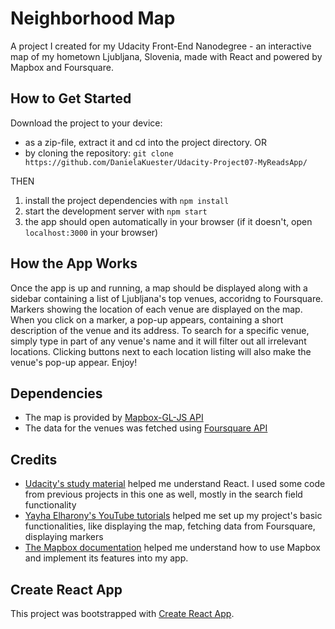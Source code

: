 # Neighborhood Map
A project I created for my Udacity Front-End Nanodegree - an interactive map of my hometown Ljubljana, Slovenia, made with React and powered by Mapbox and Foursquare.

## How to Get Started
Download the project to your device:

* as a zip-file, extract it and cd into the project directory.
OR
* by cloning the repository: ```git clone https://github.com/DanielaKuester/Udacity-Project07-MyReadsApp/```

THEN
1. install the project dependencies with `npm install`
2. start the development server with `npm start`
3. the app should open automatically in your browser (if it doesn't, open `localhost:3000` in your browser)

## How the App Works
Once the app is up and running, a map should be displayed along with a sidebar containing a list of Ljubljana's top venues, accoridng to Foursquare. Markers showing the location of each venue are displayed on the map. When you click on a marker, a pop-up appears, containing a short description of the venue and its address. To search for a specific venue, simply type in part of any venue's name and it will filter out all irrelevant locations. Clicking buttons next to each location listing will also make the venue's pop-up appear. Enjoy!

## Dependencies
* The map is provided by [Mapbox-GL-JS API](https://www.mapbox.com/mapbox-gl-js/api)
* The data for the venues was fetched using [Foursquare API](https://developer.foursquare.com/)

## Credits
* [Udacity's study material](https://classroom.udacity.com/nanodegrees/nd001/parts/c3e7b0d6-ffef-4421-b5fc-6df10fd0a1ae) helped me understand React. I used some code from previous projects in this one as well, mostly in the search field functionality
* [Yayha Elharony's YouTube tutorials](https://www.youtube.com/watch?v=ywdxLNjhBYw&list=PLgOB68PvvmWCGNn8UMTpcfQEiITzxEEA1) helped me set up my project's basic functionalities, like displaying the map, fetching data from Foursquare, displaying markers
* [The Mapbox documentation](https://www.mapbox.com/documentation/) helped me understand how to use Mapbox and implement its features into my app.

## Create React App

This project was bootstrapped with [Create React App](https://github.com/facebookincubator/create-react-app).

